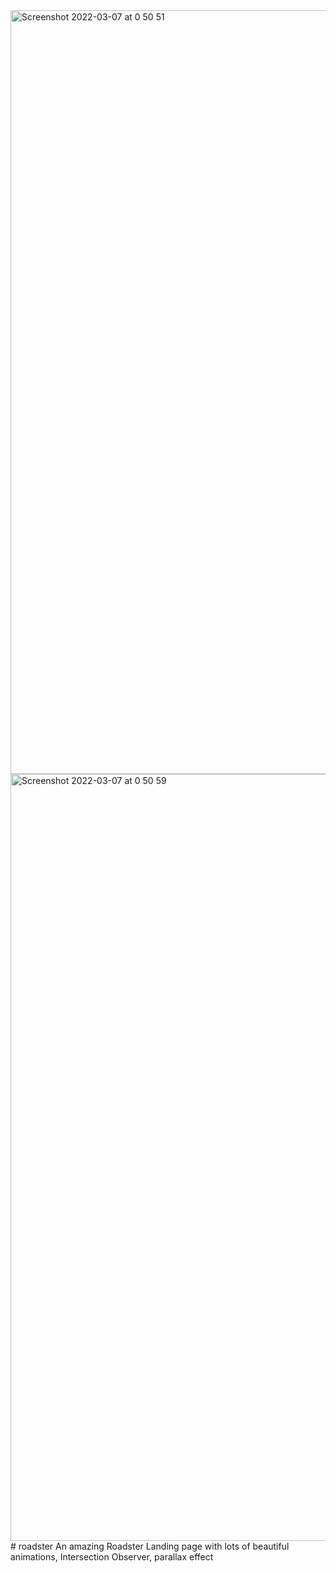 <img width="1222" alt="Screenshot 2022-03-07 at 0 50 51" src="https://user-images.githubusercontent.com/58525175/161739311-76357b6c-9ee5-4b5e-8923-940010ffa345.png">
<img width="1227" alt="Screenshot 2022-03-07 at 0 50 59" src="https://user-images.githubusercontent.com/58525175/161739333-1a1c51e0-d255-4c93-bf4e-d1b2ed6f54ed.png">
# roadster
An amazing Roadster Landing page with lots of beautiful animations, Intersection Observer, parallax effect
